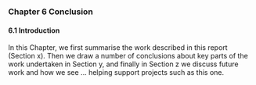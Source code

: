 ### Chapter 6 Conclusion

#### 6.1 Introduction

In this Chapter, we first summarise the work described in this report (Section x). Then we draw a number of conclusions about key parts of the work undertaken in Section y, and finally in Section z we discuss future work and how we see ... helping support projects such as this one.

